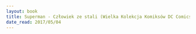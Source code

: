 ```yaml
---
layout: book
title: Superman - Człowiek ze stali (Wielka Kolekcja Komiksów DC Comics,  no. 18)
date_read: 2017/05/04
---
```

